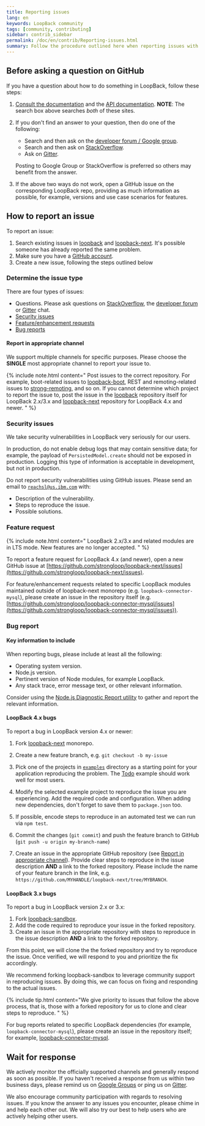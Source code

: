 ```yaml
---
title: Reporting issues
lang: en
keywords: LoopBack community
tags: [community, contributing]
sidebar: contrib_sidebar
permalink: /doc/en/contrib/Reporting-issues.html
summary: Follow the procedure outlined here when reporting issues with the LoopBack project.
---
```


## Before asking a question on GitHub

If you have a question about how to do something in LoopBack, follow these steps:

1. [Consult the documentation](../../) and the [API documentation](http://apidocs.strongloop.com).  **NOTE**: The search box above searches _both_ of these sites.
2. If you don't find an answer to your question, then do one of the following:

    - Search and then ask on the [developer forum / Google group](https://groups.google.com/forum/#!forum/loopbackjs).
    - Search and then ask on  [StackOverflow](http://stackoverflow.com/questions/tagged/loopbackjs+or+strongloop?sort=newest&pageSize=50).
    - Ask on [Gitter](https://gitter.im/strongloop/loopback).

    Posting to Google Group or StackOverflow is preferred so others may benefit from the answer.

3. If the above two ways do not work, open a GitHub issue on the corresponding LoopBack repo,
   providing as much information as possible, for example, versions and use case scenarios for features.

## How to report an issue

To report an issue:

 1. Search existing issues in [loopback](https://github.com/strongloop/loopback/issues) and [loopback-next](https://github.com/strongloop/loopback-next/issues).  It's possible someone has already reported the same problem.
 2. Make sure you have a [GitHub account](https://github.com/signup/free).
 3. Create a new issue, following the steps outlined below

### Determine the issue type

There are four types of issues:

- Questions. Please ask questions on [StackOverflow](http://stackoverflow.com/questions/tagged/loopbackjs+or+strongloop?sort=newest&pageSize=50),
  the [developer forum](https://groups.google.com/forum/#!forum/loopbackjs) or
  [Gitter](https://gitter.im/strongloop/loopback) chat.
- [Security issues](#security-issues)
- [Feature/enhancement requests](#feature-request)
- [Bug reports](#bug-report)

#### Report in appropriate channel

We support multiple channels for specific purposes. Please choose the **SINGLE** most appropriate channel to report your issue to.

{% include note.html content="
Post issues to the correct repository. For example, boot-related issues to
[loopback-boot](https://github.com/strongloop/loopback-boot/issues),
REST and remoting-related issues to
[strong-remoting](https://github.com/strongloop/strong-remoting/issues),
and so on. If you cannot determine which project to report the issue to,
post the issue in the [loopback](https://github.com/strongloop/loopback/issues)
repository itself for LoopBack 2.x/3.x and
[loopback-next](https://github.com/strongloop/loopback-next/issues) repository
for LoopBack 4.x and newer.
" %}

### Security issues

We take security vulnerabilities in LoopBack very seriously for our users.

In production, do not enable debug logs that may contain sensitive data; for example, the payload of `PersistedModel.create` should not be exposed in production. Logging this type of information is acceptable in development, but not in production.

Do not report security vulnerabilities using GitHub issues. Please send an email to [`reachsl@us.ibm.com`](mailto:reachsl@us.ibm.com) with:

- Description of the vulnerability.
- Steps to reproduce the issue.
- Possible solutions.

### Feature request

{% include note.html content="
LoopBack 2.x/3.x and related modules are in LTS mode. New features are no longer accepted.
" %}

To report a feature request for LoopBack 4.x (and newer), open a new GitHub issue at
[https://github.com/strongloop/loopback-next/issues](https://github.com/strongloop/loopback-next/issues).

For feature/enhancement requests related to specific LoopBack modules maintained
outside of loopback-next monorepo (e.g. `loopback-connector-mysql`),
please create an issue in the repository itself (e.g.
[https://github.com/strongloop/loopback-connector-mysql/issues](https://github.com/strongloop/loopback-connector-mysql/issues)).

### Bug report

#### Key information to include

When reporting bugs, please include at least all the following:

- Operating system version.
- Node.js version.
- Pertinent version of Node modules, for example LoopBack.
- Any stack trace, error message text, or other relevant information.

Consider using the
[Node.js Diagnostic Report utility](https://developer.ibm.com/languages/node-js/articles/easily-identify-problems-in-your-nodejs-apps-with-diagnostic-report/)
to gather and report the relevant information.

#### LoopBack 4.x bugs

To report a bug in LoopBack version 4.x or newer:

1. Fork [loopback-next](https://github.com/strongloop/loopback-next) monorepo.

2. Create a new feature branch, e.g. `git checkout -b my-issue`

3. Pick one of the projects in
  [`examples`](https://github.com/strongloop/loopback-next/tree/master/examples)
  directory as a starting point for your application reproducing the problem. The
  [Todo](https://github.com/strongloop/loopback-next/tree/master/examples/todo)
  example should work well for most users.

4. Modify the selected example project to reproduce the issue you are
   experiencing. Add the required code and configuration. When adding new
   dependencies, don't forget to save them to `package.json` too.

5. If possible, encode steps to reproduce in an automated test we can run
   via `npm test`.

6. Commit the changes (`git commit`) and push the feature branch to GitHub
   (`git push -u origin my-branch-name`)

7. Create an issue in the appropriate GitHub repository (see
   [Report in appropriate channel](#report-in-appropriate-channel)).
   Provide clear steps to reproduce in the issue description **AND**
   a link to the forked repository. Please include the name of your feature
   branch in the link, e.g.
   `https://github.com/MYHANDLE/loopback-next/tree/MYBRANCH`.

#### LoopBack 3.x bugs

To report a bug in LoopBack version 2.x or 3.x:

1. Fork [loopback-sandbox](https://github.com/strongloop/loopback-sandbox).
2. Add the code required to reproduce your issue in the forked repository.
3. Create an issue in the appropriate repository with steps to reproduce in the issue description **AND** a link to the forked repository.

From this point, we will clone the the forked repository and try to reproduce the issue. Once verified, we will respond to you and prioritize the fix accordingly.

We recommend forking loopback-sandbox to leverage community support in reproducing issues. By doing this, we can focus on fixing and responding to the actual issues.

{% include tip.html content="We give priority to issues that follow the above process, that is, those with a forked repository for us to clone and clear steps to reproduce.
" %}

For  bug reports related to specific LoopBack dependencies (for example, `loopback-connector-mysql`), please create an issue in the repository itself; for example,  [loopback-connector-mysql](https://github.com/strongloop/loopback-connector-mysql/issues).

## Wait for response

We actively monitor the officially supported channels and generally respond as soon as possible. If you haven't received a response from us within two business days, please remind us on [Google Groups](https://groups.google.com/forum/#!forum/loopbackjs) or ping us on [Gitter](https://gitter.im/strongloop/loopback).

We also encourage community participation with regards to resolving issues. If you know the answer to any issues you encounter, please chime in and help each other out. We will also try our best to help users who are actively helping other users.
